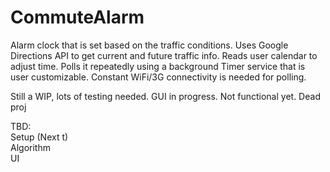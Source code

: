 # CommuteAlarm
Alarm clock that is set based on the traffic conditions. Uses Google Directions API to get current and future traffic info. Reads user calendar to adjust time. Polls it repeatedly using a background Timer service that is user customizable. Constant WiFi/3G connectivity is needed for polling.

Still a WIP, lots of testing needed. GUI in progress. Not functional yet. Dead proj

TBD: <br/>
Setup (Next t)<br/>
Algorithm <br/>
UI <br/>
